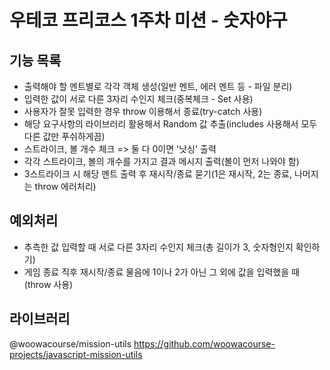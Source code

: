 # 우테코 프리코스 1주차 미션 - 숫자야구

## 기능 목록

- 출력해야 할 멘트별로 각각 객체 생성(일반 멘트, 에러 멘트 등 - 파일 분리)
- 입력한 값이 서로 다른 3자리 수인지 체크(중복체크 - Set 사용)
- 사용자가 잘못 입력한 경우 throw 이용해서 종료(try-catch 사용)
- 해당 요구사항의 라이브러리 활용해서 Random 값 추출(includes 사용해서 모두 다른 값만 푸쉬하게끔)
- 스트라이크, 볼 개수 체크 => 둘 다 0이면 '낫싱' 출력
- 각각 스트라이크, 볼의 개수를 가지고 결과 메시지 출력(볼이 먼저 나와야 함)
- 3스트라이크 시 해당 멘트 출력 후 재시작/종료 묻기(1은 재시작, 2는 종료, 나머지는 throw 에러처리)

## 예외처리

- 추측한 값 입력할 때 서로 다른 3자리 수인지 체크(총 길이가 3, 숫자형인지 확인하기)
- 게임 종료 직후 재시작/종료 물음에 1이나 2가 아닌 그 외에 값을 입력했을 때(throw 사용)

## 라이브러리

@woowacourse/mission-utils
https://github.com/woowacourse-projects/javascript-mission-utils
